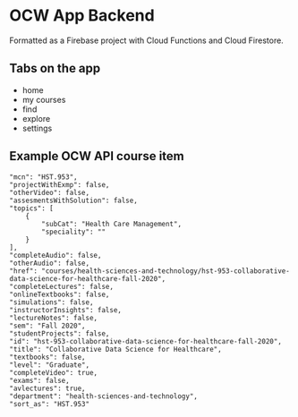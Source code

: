 # OCW App Backend

Formatted as a Firebase project with Cloud Functions and Cloud Firestore.

## Tabs on the app

- home
- my courses
- find
- explore
- settings

## Example OCW API course item

```
"mcn": "HST.953",
"projectWithExmp": false,
"otherVideo": false,
"assesmentsWithSolution": false,
"topics": [
    {
        "subCat": "Health Care Management",
        "speciality": ""
    }
],
"completeAudio": false,
"otherAudio": false,
"href": "courses/health-sciences-and-technology/hst-953-collaborative-data-science-for-healthcare-fall-2020",
"completeLectures": false,
"onlineTextbooks": false,
"simulations": false,
"instructorInsights": false,
"lectureNotes": false,
"sem": "Fall 2020",
"studentProjects": false,
"id": "hst-953-collaborative-data-science-for-healthcare-fall-2020",
"title": "Collaborative Data Science for Healthcare",
"textbooks": false,
"level": "Graduate",
"completeVideo": true,
"exams": false,
"avlectures": true,
"department": "health-sciences-and-technology",
"sort_as": "HST.953"
```
